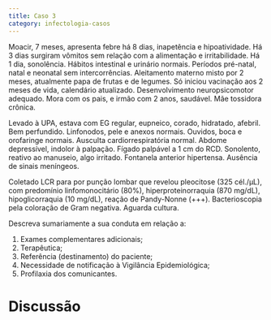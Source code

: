 ```yaml
---
title: Caso 3
category: infectologia-casos
---
```


Moacir, 7 meses, apresenta febre há 8 dias, inapetência e hipoatividade. Há 3 dias surgiram vômitos sem relação com a alimentação e irritabilidade. Há 1 dia, sonolência. Hábitos intestinal e urinário normais. Períodos pré-natal, natal e neonatal sem intercorrências. Aleitamento materno misto por 2 meses, atualmente papa de frutas e de legumes. Só iniciou vacinação aos 2 meses de vida, calendário atualizado. Desenvolvimento neuropsicomotor adequado. Mora com os pais, e irmão com 2 anos, saudável. Mãe tossidora crônica.

Levado à UPA, estava com EG regular, eupneico, corado, hidratado, afebril. Bem perfundido. Linfonodos, pele e anexos normais. Ouvidos, boca e orofaringe normais. Ausculta cardiorrespiratória normal. Abdome depressível, indolor à palpação. Fígado palpável a 1 cm do RCD. Sonolento, reativo ao manuseio, algo irritado. Fontanela anterior hipertensa. Ausência de sinais meníngeos.

Coletado LCR para por punção lombar que revelou pleocitose (325 cél./μL), com predomínio linfomonocitário (80%), hiperproteinorraquia (870 mg/dL), hipoglicorraquia (10 mg/dL), reação de Pandy-Nonne (+++). Bacterioscopia pela coloração de Gram negativa. Aguarda cultura.

Descreva sumariamente a sua conduta em relação a:

1. Exames complementares adicionais;
2. Terapêutica;
3. Referência (destinamento) do paciente;
4. Necessidade de notificação à Vigilância Epidemiológica;
5. Profilaxia dos comunicantes.

# Discussão
